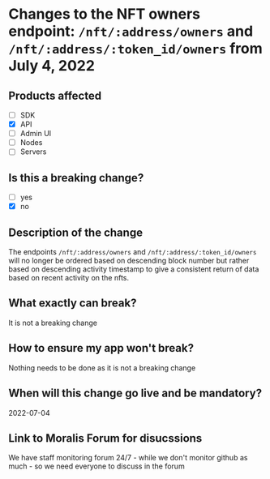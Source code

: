 # Changes to the NFT owners endpoint: `/nft/:address/owners` and `/nft/:address/:token_id/owners` from July 4, 2022

## Products affected
- [ ] SDK
- [X] API
- [ ] Admin UI
- [ ] Nodes
- [ ] Servers

## Is this a breaking change?
- [ ] yes
- [X] no

## Description of the change

The endpoints `/nft/:address/owners` and `/nft/:address/:token_id/owners` will no longer be ordered based on descending block number but rather based on descending activity timestamp to give a consistent return of data based on recent activity on the nfts.

## What exactly can break?

It is not a breaking change

## How to ensure my app won't break?

Nothing needs to be done as it is not a breaking change

## When will this change go live and be mandatory?

2022-07-04

## Link to Moralis Forum for disucssions


We have staff monitoring forum 24/7 - while we don't monitor github as much - so we need everyone to discuss in the forum
